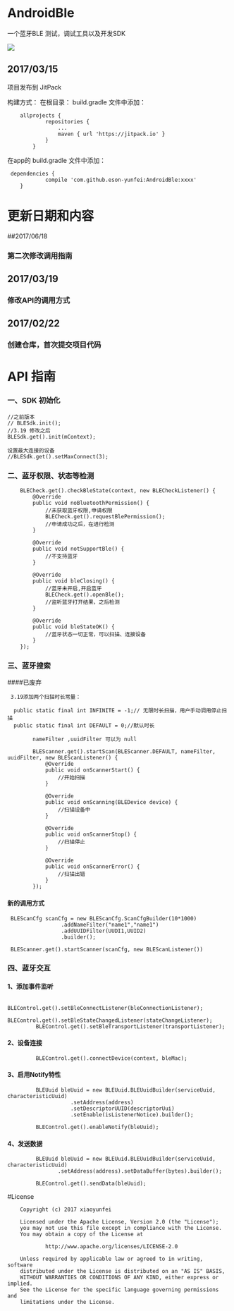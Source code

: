 # AndroidBle
一个蓝牙BLE 测试，调试工具以及开发SDK


[![](https://jitpack.io/v/eson-yunfei/MyTest.svg)](https://jitpack.io/#eson-yunfei/MyTest)


## 2017/03/15
项目发布到 JitPack

构建方式：
    在根目录： build.gradle 文件中添加：

        allprojects {
        		repositories {
        			...
        			maven { url 'https://jitpack.io' }
        		}
        	}



在app的 build.gradle 文件中添加：


     dependencies {
     	        compile 'com.github.eson-yunfei:AndroidBle:xxxx'
     	}

# 更新日期和内容
##2017/06/18
### 第二次修改调用指南

## 2017/03/19
### 修改API的调用方式

## 2017/02/22
### 创建仓库，首次提交项目代码

# API 指南
### 一、SDK 初始化
        
    //之前版本
    // BLESdk.init();
    //3.19 修改之后
    BLESdk.get().init(mContext);

    设置最大连接的设备
    //BLESdk.get().setMaxConnect(3);


### 二、蓝牙权限、状态等检测


        BLECheck.get().checkBleState(context, new BLECheckListener() {
			@Override
			public void noBluetoothPermission() {
                //未获取蓝牙权限,申请权限
                BLECheck.get().requestBlePermission();
                //申请成功之后，在进行检测
			}

			@Override
			public void notSupportBle() {
                //不支持蓝牙
			}

			@Override
			public void bleClosing() {
                //蓝牙未开启,开启蓝牙
                BLECheck.get().openBle();
                //监听蓝牙打开结果，之后检测
			}

			@Override
			public void bleStateOK() {
                //蓝牙状态一切正常，可以扫描、连接设备
			}
		});

### 三、蓝牙搜索
####已废弃

    
     3.19添加两个扫描时长常量：

      public static final int INFINITE = -1;// 无限时长扫描，用户手动调用停止扫描
      public static final int DEFAULT = 0;//默认时长

            nameFilter ,uuidFilter 可以为 null

            BLEScanner.get().startScan(BLEScanner.DEFAULT, nameFilter, uuidFilter, new BLEScanListener() {
    			@Override
    			public void onScannerStart() {
    				//开始扫描
    			}

    			@Override
    			public void onScanning(BLEDevice device) {
                    //扫描设备中
    			}

    			@Override
    			public void onScannerStop() {
                    //扫描停止
    			}

    			@Override
    			public void onScannerError() {
                    //扫描出错
    			}
    		});
    		
    		
#### 新的调用方式
 	 BLEScanCfg scanCfg = new BLEScanCfg.ScanCfgBuilder(10*1000)
                     .addNameFilter("name1","name1")
                     .addUUIDFilter(UUDI1,UUID2)
                     .builder();
                    
     BLEScanner.get().startScanner(scanCfg, new BLEScanListener())
 	



### 四、蓝牙交互

#### 1、添加事件监听

             BLEControl.get().setBleConnectListener(bleConnectionListener);
		     BLEControl.get().setBleStateChangedListener(stateChangeListener);
		     BLEControl.get().setBleTransportListener(transportListener);

#### 2、设备连接

             BLEControl.get().connectDevice(context, bleMac);


#### 3、启用Notify特性

             BLEUuid bleUuid = new BLEUuid.BLEUuidBuilder(serviceUuid, characteristicUuid)
        				.setAddress(address)
        				.setDescriptorUUID(descriptorUui)
        				.setEnable(isListenerNotice).builder();

             BLEControl.get().enableNotify(bleUuid);


#### 4、发送数据


             BLEUuid bleUuid = new BLEUuid.BLEUuidBuilder(serviceUuid, characteristicUuid)
      				.setAddress(address).setDataBuffer(bytes).builder();

             BLEControl.get().sendData(bleUuid);



#License


        Copyright (c) 2017 xiaoyunfei

        Licensed under the Apache License, Version 2.0 (the "License");
        you may not use this file except in compliance with the License.
        You may obtain a copy of the License at

                http://www.apache.org/licenses/LICENSE-2.0

        Unless required by applicable law or agreed to in writing, software
        distributed under the License is distributed on an "AS IS" BASIS,
        WITHOUT WARRANTIES OR CONDITIONS OF ANY KIND, either express or implied.
        See the License for the specific language governing permissions and
        limitations under the License.


